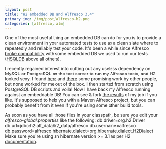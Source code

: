 ```yaml
---
layout: post
title: "H2 embedded DB and Alfresco 3.4"
primary_img: /img/post/alfresco-h2.png
categories: [alfresco, alm]
---
```


One of the most useful thing an embedded DB can do for you is to provide a clean environment in your automated tests to use as a clean slate where to repeatedly and reliably test your code. It's been a while since Alfresco <a href="http://issues.alfresco.com/jira/browse/ALFCOM-3691">broke compatibility</a> with some embedded DB we used to run our tests (<a href="http://hsqldb.org/">HSQLDB</a> above all others).

I recently regained interest into cutting out any useless dependency on MySQL or PostgreSQL on the test server to run my Alfresco tests, and H2 looked sexy. I found <a href="http://www.codinginahurry.com/2010/11/27/running-alfresco-33-with-embedded-database-h2-in-postgresql-compability-mode/">here</a> and <a href="https://issues.alfresco.com/jira/browse/ALF-3537">there</a> some promising work by other people, but none worked for me out of the box. I then started from scratch using PostgreSQL DB scripts and voila! Now I have back my Alfresco running against an embeddable DB! You can see &amp; fork <a href="http://bit.ly/nIJuLY">the results</a> of my job if you like. It's supposed to help you with a Maven Alfresco project, but you can probably benefit from it even if you're using some other build tools.

As soon as you have all those files in your classpath, be sure you edit your <em>alfresco-global.properties</em> like the following:
    db.driver=org.h2.Driver
    db.url=jdbc:h2:alf_data/h2_data/alfresco
    db.username=alfresco
    db.password=alfresco
    hibernate.dialect=org.hibernate.dialect.H2Dialect
Make sure you're using an hibernate version &gt;= 3.1 as per H2 <a href="http://www.h2database.com/html/tutorial.html#using_hibernate">documentation</a>.
